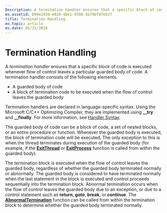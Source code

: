 ```yaml
---
Description: A termination handler ensures that a specific block of code is executed whenever flow of control leaves a particular guarded body of code. A termination handler consists of the following elements.
ms.assetid: 899e2939-e028-4be1-9f08-9a79bf97eb37
title: Termination Handling
ms.topic: article
ms.date: 05/31/2018
---
```


# Termination Handling

A *termination handler* ensures that a specific block of code is executed whenever flow of control leaves a particular guarded body of code. A termination handler consists of the following elements.

-   A guarded body of code
-   A block of termination code to be executed when the flow of control leaves the guarded body

Termination handlers are declared in language-specific syntax. Using the Microsoft C/C++ Optimizing Compiler, they are implemented using **\_\_try** and **\_\_finally**. For more information, see [Handler Syntax](handler-syntax.md).

The guarded body of code can be a block of code, a set of nested blocks, or an entire procedure or function. Whenever the guarded body is executed, the block of termination code will be executed. The only exception to this is when the thread terminates during execution of the guarded body (for example, if the [**ExitThread**](https://msdn.microsoft.com/en-us/library/ms682659(v=VS.85).aspx) or [**ExitProcess**](https://msdn.microsoft.com/en-us/library/ms682658(v=VS.85).aspx) function is called from within the guarded body).

The termination block is executed when the flow of control leaves the guarded body, regardless of whether the guarded body terminated normally or abnormally. The guarded body is considered to have terminated normally when the last statement in the block is executed and control proceeds sequentially into the termination block. Abnormal termination occurs when the flow of control leaves the guarded body due to an exception, or due to a control statement such as **return**, **goto**, **break**, or **continue**. The [**AbnormalTermination**](abnormaltermination.md) function can be called from within the termination block to determine whether the guarded body terminated normally.

 

 



